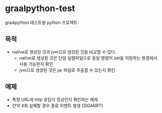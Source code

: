 # graalpython-test
graalpython 테스트용 python 프로젝트

## 목적
- native로 생성된 것과 jvm으로 생성된 것을 비교할 수 있다.
  - native로 생성된 것은 단일 실행파일으로 동일 명령어 set을 지원하는 환경에서 사용 가능한지 확인
  - jvm으로 생성된 것은 jar 파일로 추출할 수 있는지 확인

## 예제
- 특정 URL에 http 응답이 정상인지 확인하는 예제
- 만약 4회 실패할 경우 종료 이벤트 발생 (SIGABRT)